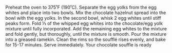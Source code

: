 Preheat the oven to 375˚F (190˚C).
Separate the egg yolks from the egg whites and place into two bowls.
Mix the chocolate hazelnut spread into the bowl with the egg yolks.
In the second bowl, whisk 2 egg whites until stiff peaks form.
Fold ⅓ of the whipped egg whites into the chocolate/egg yolk mixture until fully incorporated. Add the remaining egg whites to the mixture and fold gently, but thoroughly, until the mixture is smooth.
Pour the mixture into a greased ramekin. Clean the rims so the soufflé rises evenly, and bake for 15-17 minutes.
Serve immediately.
Your chocolate souffle is ready